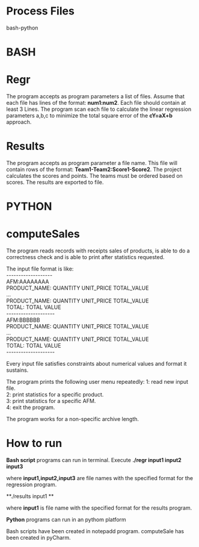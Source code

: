 # Process Files
  bash-python

# BASH
# Regr
The program accepts as program parameters a list of files. Assume that each file has lines of the format:
**num1:num2**. Each file should contain at least 3
Lines. The program scan each file to calculate the linear regression parameters a,b,c to minimize the total square error of the **cY=aX+b** approach. 

# Results
The program accepts as program parameter a file name. This file will contain rows of the format: **Team1-Team2:Score1-Score2**.
The project calculates the scores and points. The teams must be 
ordered based on scores. The results are exported to file.

# PYTHON
# computeSales
The program reads records with receipts sales of products, is able to do a correctness check and is able to print after statistics requested.

The input file format is like: <br />
------------------- <br />
AFM:AAAAAAAA <br />
PRODUCT_NAME: QUANTITY UNIT_PRICE TOTAL_VALUE <br />
... <br />
PRODUCT_NAME: QUANTITY UNIT_PRICE TOTAL_VALUE <br />
TOTAL: TOTAL VALUE <br />
-------------------- <br />
AFM:BBBBBB <br />
PRODUCT_NAME: QUANTITY UNIT_PRICE TOTAL_VALUE <br />
... <br />
PRODUCT_NAME: QUANTITY UNIT_PRICE TOTAL_VALUE <br />
TOTAL: TOTAL VALUE <br />
-------------------- <br />

Every input file satisfies constraints about numerical values and format it sustains.

The program prints the following user menu repeatedly:
1: read new input file. <br />
2: print statistics for a specific product. <br /> 
3: print statistics for a specific AFM. <br />
4: exit the program. <br />

The program works for a non-specific archive length.

# How to run
**Bash script** programs can run in terminal. Execute
**./regr input1 input2 input3**

where **input1,input2,input3** are file names with the specified format for the regression program.

**./results input1 **

where **input1** is file name with the specified format for the results program.


**Python** programs can run in an pythom platform

Bash scripts have been created in notepadd program.
computeSale has been created in pyCharm.


